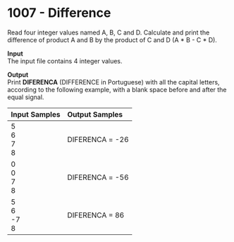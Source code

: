 # 1007 - Difference

Read four integer values named A, B, C and D. Calculate and print the difference of product A and B by the product of C and D (A * B - C * D).

**Input**<br>
The input file contains 4 integer values.

**Output**<br>
Print **DIFERENCA** (DIFFERENCE in Portuguese) with all the capital letters, according to the following example, with a blank space before and after the equal signal.

| Input Samples     | Output Samples    |
|:------------------|:------------------|
| 5<br>6<br>7<br>8  | DIFERENCA = -26   |
| 0<br>0<br>7<br>8  | DIFERENCA = -56   |
| 5<br>6<br>-7<br>8 | DIFERENCA = 86    |